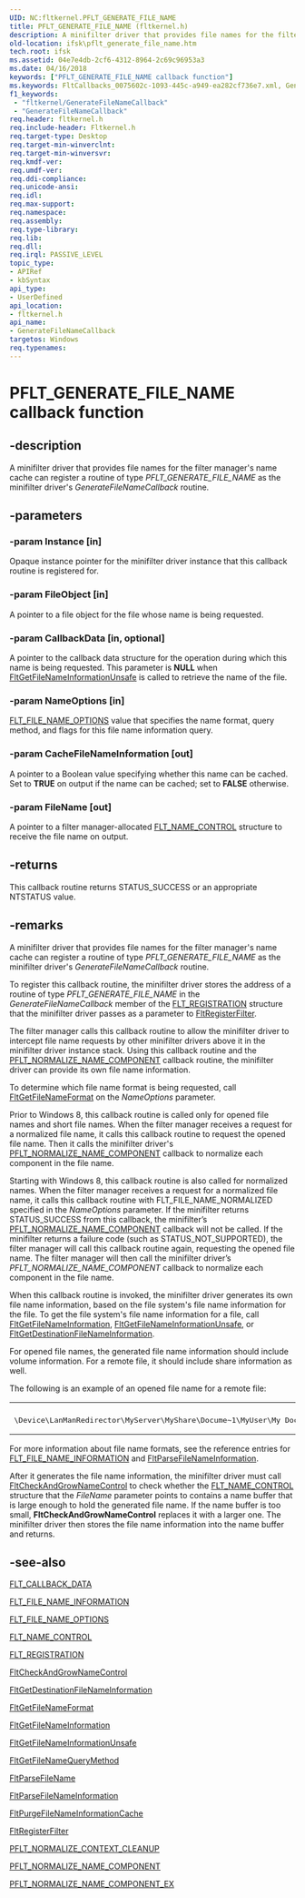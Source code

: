```yaml
---
UID: NC:fltkernel.PFLT_GENERATE_FILE_NAME
title: PFLT_GENERATE_FILE_NAME (fltkernel.h)
description: A minifilter driver that provides file names for the filter manager's name cache can register a routine of type PFLT_GENERATE_FILE_NAME as the minifilter driver's GenerateFileNameCallback routine.
old-location: ifsk\pflt_generate_file_name.htm
tech.root: ifsk
ms.assetid: 04e7e4db-2cf6-4312-8964-2c69c96953a3
ms.date: 04/16/2018
keywords: ["PFLT_GENERATE_FILE_NAME callback function"]
ms.keywords: FltCallbacks_0075602c-1093-445c-a949-ea282cf736e7.xml, GenerateFileNameCallback, GenerateFileNameCallback routine [Installable File System Drivers], PFLT_GENERATE_FILE_NAME, fltkernel/GenerateFileNameCallback, ifsk.pflt_generate_file_name
f1_keywords:
 - "fltkernel/GenerateFileNameCallback"
 - "GenerateFileNameCallback"
req.header: fltkernel.h
req.include-header: Fltkernel.h
req.target-type: Desktop
req.target-min-winverclnt: 
req.target-min-winversvr: 
req.kmdf-ver: 
req.umdf-ver: 
req.ddi-compliance: 
req.unicode-ansi: 
req.idl: 
req.max-support: 
req.namespace: 
req.assembly: 
req.type-library: 
req.lib: 
req.dll: 
req.irql: PASSIVE_LEVEL
topic_type:
- APIRef
- kbSyntax
api_type:
- UserDefined
api_location:
- fltkernel.h
api_name:
- GenerateFileNameCallback
targetos: Windows
req.typenames: 
---
```


# PFLT_GENERATE_FILE_NAME callback function


## -description


A minifilter driver that provides file names for the filter manager's name cache can register a routine of type <i>PFLT_GENERATE_FILE_NAME</i> as the minifilter driver's <i>GenerateFileNameCallback</i> routine. 


## -parameters




### -param Instance [in]

Opaque instance pointer for the minifilter driver instance that this callback routine is registered for. 


### -param FileObject [in]

A pointer to a file object for the file whose name is being requested. 


### -param CallbackData [in, optional]

A pointer to the callback data structure for the operation during which this name is being requested. This parameter is <b>NULL</b> when <a href="https://docs.microsoft.com/windows-hardware/drivers/ddi/fltkernel/nf-fltkernel-fltgetfilenameinformationunsafe">FltGetFileNameInformationUnsafe</a> is called to retrieve the name of the file.


### -param NameOptions [in]


<a href="https://docs.microsoft.com/windows-hardware/drivers/ifs/flt-file-name-options">FLT_FILE_NAME_OPTIONS</a> value that specifies the name format, query method, and flags for this file name information query. 


### -param CacheFileNameInformation [out]

A pointer to a Boolean value specifying whether this name can be cached. Set to <b>TRUE</b> on output if the name can be cached; set to <b>FALSE</b> otherwise. 


### -param FileName [out]

A pointer to a filter manager-allocated <a href="https://docs.microsoft.com/windows-hardware/drivers/ddi/fltkernel/ns-fltkernel-_flt_name_control">FLT_NAME_CONTROL</a> structure to receive the file name on output. 


## -returns



This callback routine returns STATUS_SUCCESS or an appropriate NTSTATUS value. 




## -remarks



A minifilter driver that provides file names for the filter manager's name cache can register a routine of type <i>PFLT_GENERATE_FILE_NAME</i> as the minifilter driver's <i>GenerateFileNameCallback</i> routine. 

To register this callback routine, the minifilter driver stores the address of a routine of type <i>PFLT_GENERATE_FILE_NAME</i> in the <i>GenerateFileNameCallback</i> member of the <a href="https://docs.microsoft.com/windows-hardware/drivers/ddi/fltkernel/ns-fltkernel-_flt_registration">FLT_REGISTRATION</a> structure that the minifilter driver passes as a parameter to <a href="https://docs.microsoft.com/windows-hardware/drivers/ddi/fltkernel/nf-fltkernel-fltregisterfilter">FltRegisterFilter</a>. 

The filter manager calls this callback routine to allow the minifilter driver to intercept file name requests by other minifilter drivers above it in the minifilter driver instance stack. Using this callback routine and the <a href="https://docs.microsoft.com/windows-hardware/drivers/ddi/fltkernel/nc-fltkernel-pflt_normalize_name_component">PFLT_NORMALIZE_NAME_COMPONENT</a> callback routine, the minifilter driver can provide its own file name information. 

To determine which file name format is being requested, call <a href="https://docs.microsoft.com/previous-versions/ff543030(v=vs.85)">FltGetFileNameFormat</a> on the <i>NameOptions</i> parameter. 

Prior to Windows 8, this callback routine is called only for opened file names and short file names. When the filter manager receives a request for a normalized file name, it calls this callback routine to request the opened file name. Then it calls the minifilter driver's <a href="https://docs.microsoft.com/windows-hardware/drivers/ddi/fltkernel/nc-fltkernel-pflt_normalize_name_component">PFLT_NORMALIZE_NAME_COMPONENT</a> callback to normalize each component in the file name.


Starting with Windows 8, this callback routine is also called for normalized names.  When the filter manager receives a request for a normalized file name, it calls this callback routine with FLT_FILE_NAME_NORMALIZED specified in the <i>NameOptions</i> parameter.  If the minifilter returns STATUS_SUCCESS from this callback, the minifilter’s <a href="https://docs.microsoft.com/windows-hardware/drivers/ddi/fltkernel/nc-fltkernel-pflt_normalize_name_component">PFLT_NORMALIZE_NAME_COMPONENT</a> callback will not be called.  If the minifilter returns a failure code (such as STATUS_NOT_SUPPORTED), the filter manager will call this callback routine again, requesting the opened file name.  The filter manager will then call the minifilter driver’s <i>PFLT_NORMALIZE_NAME_COMPONENT</i> callback to normalize each component in the file name.


When this callback routine is invoked, the minifilter driver generates its own file name information, based on the file system's file name information for the file. To get the file system's file name information for a file, call <a href="https://docs.microsoft.com/windows-hardware/drivers/ddi/fltkernel/nf-fltkernel-fltgetfilenameinformation">FltGetFileNameInformation</a>, <a href="https://docs.microsoft.com/windows-hardware/drivers/ddi/fltkernel/nf-fltkernel-fltgetfilenameinformationunsafe">FltGetFileNameInformationUnsafe</a>, or <a href="https://docs.microsoft.com/windows-hardware/drivers/ddi/fltkernel/nf-fltkernel-fltgetdestinationfilenameinformation">FltGetDestinationFileNameInformation</a>. 

For opened file names, the generated file name information should include volume information. For a remote file, it should include share information as well. 

The following is an example of an opened file name for a remote file: 

<div class="code"><span codelanguage=""><table>
<tr>
<th></th>
</tr>
<tr>
<td>
<pre>\Device\LanManRedirector\MyServer\MyShare\Docume~1\MyUser\My Documents\TestRe~1.txt:stream1</pre>
</td>
</tr>
</table></span></div>
For more information about file name formats, see the reference entries for <a href="https://docs.microsoft.com/windows-hardware/drivers/ddi/fltkernel/ns-fltkernel-_flt_file_name_information">FLT_FILE_NAME_INFORMATION</a> and <a href="https://docs.microsoft.com/windows-hardware/drivers/ddi/fltkernel/nf-fltkernel-fltparsefilenameinformation">FltParseFileNameInformation</a>. 

After it generates the file name information, the minifilter driver must call <a href="https://docs.microsoft.com/windows-hardware/drivers/ddi/fltkernel/nf-fltkernel-fltcheckandgrownamecontrol">FltCheckAndGrowNameControl</a> to check whether the <a href="https://docs.microsoft.com/windows-hardware/drivers/ddi/fltkernel/ns-fltkernel-_flt_name_control">FLT_NAME_CONTROL</a> structure that the <i>FileName</i> parameter points to contains a name buffer that is large enough to hold the generated file name. If the name buffer is too small, <b>FltCheckAndGrowNameControl</b> replaces it with a larger one. The minifilter driver then stores the file name information into the name buffer and returns. 




## -see-also




<a href="https://docs.microsoft.com/windows-hardware/drivers/ddi/fltkernel/ns-fltkernel-_flt_callback_data">FLT_CALLBACK_DATA</a>



<a href="https://docs.microsoft.com/windows-hardware/drivers/ddi/fltkernel/ns-fltkernel-_flt_file_name_information">FLT_FILE_NAME_INFORMATION</a>



<a href="https://docs.microsoft.com/windows-hardware/drivers/ifs/flt-file-name-options">FLT_FILE_NAME_OPTIONS</a>



<a href="https://docs.microsoft.com/windows-hardware/drivers/ddi/fltkernel/ns-fltkernel-_flt_name_control">FLT_NAME_CONTROL</a>



<a href="https://docs.microsoft.com/windows-hardware/drivers/ddi/fltkernel/ns-fltkernel-_flt_registration">FLT_REGISTRATION</a>



<a href="https://docs.microsoft.com/windows-hardware/drivers/ddi/fltkernel/nf-fltkernel-fltcheckandgrownamecontrol">FltCheckAndGrowNameControl</a>



<a href="https://docs.microsoft.com/windows-hardware/drivers/ddi/fltkernel/nf-fltkernel-fltgetdestinationfilenameinformation">FltGetDestinationFileNameInformation</a>



<a href="https://docs.microsoft.com/previous-versions/ff543030(v=vs.85)">FltGetFileNameFormat</a>



<a href="https://docs.microsoft.com/windows-hardware/drivers/ddi/fltkernel/nf-fltkernel-fltgetfilenameinformation">FltGetFileNameInformation</a>



<a href="https://docs.microsoft.com/windows-hardware/drivers/ddi/fltkernel/nf-fltkernel-fltgetfilenameinformationunsafe">FltGetFileNameInformationUnsafe</a>



<a href="https://docs.microsoft.com/previous-versions/ff543040(v=vs.85)">FltGetFileNameQueryMethod</a>



<a href="https://docs.microsoft.com/windows-hardware/drivers/ddi/fltkernel/nf-fltkernel-fltparsefilename">FltParseFileName</a>



<a href="https://docs.microsoft.com/windows-hardware/drivers/ddi/fltkernel/nf-fltkernel-fltparsefilenameinformation">FltParseFileNameInformation</a>



<a href="https://docs.microsoft.com/windows-hardware/drivers/ddi/fltkernel/nf-fltkernel-fltpurgefilenameinformationcache">FltPurgeFileNameInformationCache</a>



<a href="https://docs.microsoft.com/windows-hardware/drivers/ddi/fltkernel/nf-fltkernel-fltregisterfilter">FltRegisterFilter</a>



<a href="https://docs.microsoft.com/windows-hardware/drivers/ddi/fltkernel/nc-fltkernel-pflt_normalize_context_cleanup">PFLT_NORMALIZE_CONTEXT_CLEANUP</a>



<a href="https://docs.microsoft.com/windows-hardware/drivers/ddi/fltkernel/nc-fltkernel-pflt_normalize_name_component">PFLT_NORMALIZE_NAME_COMPONENT</a>



<a href="https://docs.microsoft.com/windows-hardware/drivers/ddi/fltkernel/nc-fltkernel-pflt_normalize_name_component_ex">PFLT_NORMALIZE_NAME_COMPONENT_EX</a>
 

 

